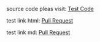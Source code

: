 source code pleas visit: <a href = "{{ site.testurl3 }}">Test Code</a>  

test link html: <a href = "{{ site.testurl1 }}">Pull Request</a>   

test link md: [Pull Request](site.testurl1)
